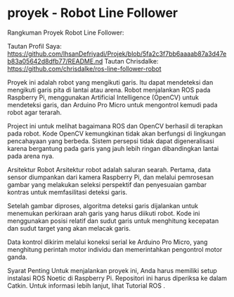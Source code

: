 # proyek - Robot Line Follower

Rangkuman Proyek Robot Line Follower:

Tautan Profil Saya: https://github.com/IhsanDefriyadi/Projek/blob/5fa2c3f7bb6aaaab87a3d47eb83a05642d8dfb77/README.nd
Tautan Chrisdalke: https://github.com/chrisdalke/ros-line-follower-robot

Proyek ini adalah robot yang mengikuti garis. Itu dapat mendeteksi dan mengikuti garis pita di lantai atau arena. Robot menjalankan ROS pada Raspberry Pi, menggunakan Artificial Intelligence (OpenCV) untuk mendeteksi garis, dan Arduino Pro Micro untuk mengontrol kemudi pada robot agar terarah.

Project ini untuk melihat bagaimana ROS dan OpenCV berhasil di terapkan pada robot. Kode OpenCV kemungkinan tidak akan berfungsi di lingkungan pencahayaan yang berbeda. Sistem persepsi tidak dapat digeneralisasi karena bergantung pada garis yang jauh lebih ringan dibandingkan lantai pada arena nya.


Arsitektur Robot 
Arsitektur robot adalah saluran searah. Pertama, data sensor diumpankan dari kamera Raspberry Pi, dan melalui pemrosesan gambar yang melakukan seleksi perspektif dan penyesuaian gambar kontras untuk memfasilitasi deteksi garis.

Setelah gambar diproses, algoritma deteksi garis dijalankan untuk menemukan perkiraan arah garis yang harus diikuti robot. Kode ini menggunakan posisi relatif dan sudut garis untuk menghitung kecepatan dan sudut target yang akan melacak garis.

Data kontrol dikirim melalui koneksi serial ke Arduino Pro Micro, yang menghitung perintah motor individu dan memerintahkan pengontrol motor ganda.

Syarat Penting
Untuk menjalankan proyek ini, Anda harus memiliki setup instalasi ROS Noetic di Raspberry Pi. Repositori ini harus diperiksa ke dalam Catkin. Untuk informasi lebih lanjut, lihat Tutorial ROS .
